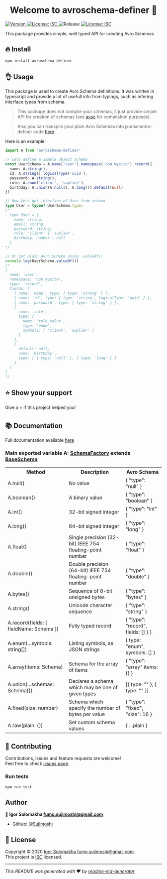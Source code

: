 <h1 align="center">Welcome to avroschema-definer 👋</h1>
<p>
  <a href="https://www.npmjs.com/package/avroschema-definer" target="_blank">
    <img alt="Version" src="https://img.shields.io/npm/v/avroschema-definer.svg">
  </a>
  <a href="https://www.isc.org/licenses/" target="_blank">
    <img alt="License: ISC" src="https://img.shields.io/badge/License-ISC-yellow.svg" />
  </a>
  <img alt="Release" src="https://github.com/Sujimoshi/avroschema-definer/workflows/Release/badge.svg" />
  <a href="https://codecov.io/gh/Sujimoshi/avroschema-definer" target="_blank">
    <img alt="License: ISC" src="https://codecov.io/gh/Sujimoshi/avroschema-definer/branch/master/graph/badge.svg" />
  </a>
</p>

This package provides simple, well typed API for creating Avro Schemas

## 🔥 Install

```sh
npm install avroschema-definer
```

## 👌 Usage

This package is used to create Avro Schema definitions.  It was written in typescript and provide a lot of usefull info from typings, such as infering interface types from schema. 
> This package does not compile your schemas, it just provide simple API for creation of schemas (see [avsc](https://github.com/mtth/avsc) for compilation purposes).

> Also you can transpile your plain Avro Schemas into jsonschema-definer code [here](https://sujimoshi.github.io/avroschema-definer/converter/index.html)

Here is an example:

```ts
import A from 'avroschema-definer'

// Lets define a simple object schema
const UserSchema = A.name('user').namespace('com.mysite').record({
  name: A.string(),
  id: A.string().logicalType('uuid'),
  password: A.string(),
  role: A.enum('client', 'suplier'),
  birthday: A.union(A.null(), A.long()).default(null)
})

// Now lets get interface of User from schema
type User = typeof UserSchema.type;
/*
  type User = {
    name: string,
    email: string,
    password: string,
    role: 'client' | 'suplier',
    birthday: number | null
  }
*/

// Or get plain Avro Schema using .valueOf()
console.log(UserSchema.valueOf())
/*
{
  name: 'user',
  namespace: 'com.mysite',
  type: 'record',
  fields: [
    { name: 'name', type: { type: 'string' } },
    { name: 'id', type: { type: 'string', logicalType: 'uuid' } },
    { name: 'password', type: { type: 'string' } },
    {
      name: 'role',
      type: {
        name: 'role_value',
        type: 'enum',
        symbols: [ 'client', 'suplier' ]
      }
    },
    {
      default: null,
      name: 'birthday',
      type: [ { type: 'null' }, { type: 'long' } ]
    }
  ]
}
*/

```

## ⭐️ Show your support

Give a ⭐️ if this project helped you!

## 📚 Documentation

Full documentation available [here](https://sujimoshi.github.io/avroschema-definer/)

### Main exported variable A: <a href="https://sujimoshi.github.io/avroschema-definer/classes/schemafactory.html">SchemaFactory</a> extends <a href="https://sujimoshi.github.io/avroschema-definer/classes/baseschema.html">BaseSchema</a>

<table>
    <tr>
        <th>Method</th>
        <th>Description</th>
        <th>Avro Schema</th>
    </tr>
    <tr>
        <td>A.null()</td>
        <td>No value</td>
        <td>{ "type": "null" }</td>
    </tr>
    <tr>
        <td>A.boolean()</td>
        <td>A binary value</td>
        <td>{ "type": "boolean" }</td>
    </tr>
    <tr>
        <td>A.int()</td>
        <td>32-bit signed integer</td>
        <td>{ "type": "int" }</td>
    </tr>
    <tr>
        <td>A.long()</td>
        <td>64-bit signed integer</td>
        <td>{ "type": "long" }</td>
    </tr>
    <tr>
        <td>A.float()</td>
        <td>Single precision (32-bit) IEEE 754 floating-point number</td>
        <td>{ "type": "float" }</td>
    </tr>
    <tr>
        <td>A.double()</td>
        <td>Double precision (64-bit) IEEE 754 floating-point number</td>
        <td>{ "type": "double" }</td>
    </tr>
    <tr>
        <td>A.bytes()</td>
        <td>Sequence of 8-bit unsigned bytes</td>
        <td>{ "type": "bytes" }</td>
    </tr>
    <tr>
        <td>A.string()</td>
        <td>Unicode character sequence</td>
        <td>{ "type": "string" }</td>
    </tr>
    <tr>
        <td>A.record(fields: { fieldName: Schema })</td>
        <td>Fully typed record</td>
        <td>{ "type": "record", fields: [] } }</td>
    </tr>
    <tr>
        <td>A.enum(...symbols: string[])</td>
        <td>Listing symbols, as JSON strings</td>
        <td>{ type: "enum", symbols: [] }</td>
    </tr>
    <tr>
        <td>A.array(items: Schema)</td>
        <td>Schema for the array of items</td>
        <td>{ "type": "array" items: {} }</td>
    </tr>
    <tr>
        <td>A.union(...schemas: Schema[])</td>
        <td>Declares a schema which may be one of given types</td>
        <td>[{ type: "" }, { type: "" }]</td>
    </tr>
    <tr>
        <td>A.fixed(size: number)</td>
        <td>Schema which specify the number of bytes per value</td>
        <td>{ "type": "fixed", "size": 16 }</td>
    </tr>
    <tr>
        <td>A.raw(plain: {})</td>
        <td>Set custom schema values</td>
        <td>{ ...plain }</td>
    </tr>
</table>

## 🤝 Contributing

Contributions, issues and feature requests are welcome!<br />Feel free to check [issues page](https://github.com/Sujimoshi/avroschema-definer/issues).

### Run tests

```sh
npm run test
``` 

## Author

👤 **Igor Solomakha <fumo.sujimoshi@gmail.com>**

* Github: [@Sujimoshi](https://github.com/Sujimoshi)

## 📝 License

Copyright © 2020 [Igor Solomakha <fumo.sujimoshi@gmail.com>](https://github.com/Sujimoshi).<br />
This project is [ISC](https://www.isc.org/licenses/) licensed.

***
_This README was generated with ❤️ by [readme-md-generator](https://github.com/kefranabg/readme-md-generator)_